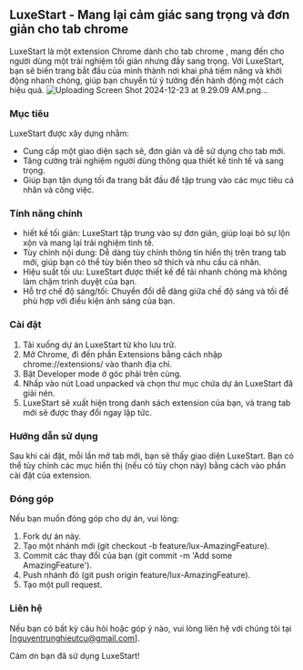 ## LuxeStart - Mang lại cảm giác sang trọng và đơn giản cho tab chrome

LuxeStart là một extension Chrome dành cho tab chrome , mang đến cho người dùng một trải nghiệm tối giản nhưng đầy sang trọng. Với LuxeStart, bạn sẽ biến trang bắt đầu của mình thành nơi khai phá tiềm năng và khởi động nhanh chóng, giúp bạn chuyển từ ý tưởng đến hành động một cách hiệu quả.
![Uploading Screen Shot 2024-12-23 at 9.29.09 AM.png…]()

### Mục tiêu

LuxeStart được xây dựng nhằm:

- Cung cấp một giao diện sạch sẽ, đơn giản và dễ sử dụng cho tab mới.
- Tăng cường trải nghiệm người dùng thông qua thiết kế tinh tế và sang trọng.
- Giúp bạn tận dụng tối đa trang bắt đầu để tập trung vào các mục tiêu cá nhân và công việc.

### Tính năng chính

- hiết kế tối giản: LuxeStart tập trung vào sự đơn giản, giúp loại bỏ sự lộn xộn và mang lại trải nghiệm tinh tế.
- Tùy chỉnh nội dung: Dễ dàng tùy chỉnh thông tin hiển thị trên trang tab mới, giúp bạn có thể tùy biến theo sở thích và nhu cầu cá nhân.
- Hiệu suất tối ưu: LuxeStart được thiết kế để tải nhanh chóng mà không làm chậm trình duyệt của bạn.
- Hỗ trợ chế độ sáng/tối: Chuyển đổi dễ dàng giữa chế độ sáng và tối để phù hợp với điều kiện ánh sáng của bạn.

### Cài đặt

1. Tải xuống dự án LuxeStart từ kho lưu trữ.
2. Mở Chrome, đi đến phần Extensions bằng cách nhập chrome://extensions/ vào thanh địa chỉ.
3. Bật Developer mode ở góc phải trên cùng.
4. Nhấp vào nút Load unpacked và chọn thư mục chứa dự án LuxeStart đã giải nén.
5. LuxeStart sẽ xuất hiện trong danh sách extension của bạn, và trang tab mới sẽ được thay đổi ngay lập tức.

### Hướng dẫn sử dụng

Sau khi cài đặt, mỗi lần mở tab mới, bạn sẽ thấy giao diện LuxeStart.
Bạn có thể tùy chỉnh các mục hiển thị (nếu có tùy chọn này) bằng cách vào phần cài đặt của extension.

### Đóng góp

Nếu bạn muốn đóng góp cho dự án, vui lòng:

1. Fork dự án này.
2. Tạo một nhánh mới (git checkout -b feature/lux-AmazingFeature).
3. Commit các thay đổi của bạn (git commit -m 'Add some AmazingFeature').
4. Push nhánh đó (git push origin feature/lux-AmazingFeature).
5. Tạo một pull request.

### Liên hệ

Nếu bạn có bất kỳ câu hỏi hoặc góp ý nào, vui lòng liên hệ với chúng tôi tại [nguyentrunghieutcu@gmail.com].

Cảm ơn bạn đã sử dụng LuxeStart!
